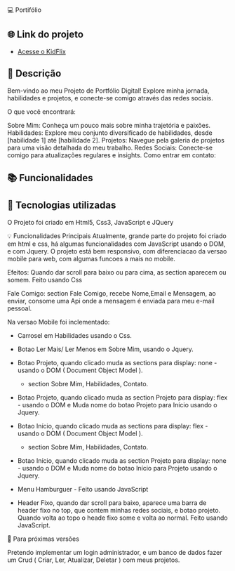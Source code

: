 💻 Portifólio

## 🌐 Link do projeto

- [Acesse o KidFlix](https://rodsoudev.com)

## 📝 Descrição
Bem-vindo ao meu Projeto de Portfólio Digital!
Explore minha jornada, habilidades e projetos, e conecte-se comigo através das redes sociais.

O que você encontrará:

Sobre Mim: Conheça um pouco mais sobre minha trajetória e paixões.
Habilidades: Explore meu conjunto diversificado de habilidades, desde [habilidade 1] até [habilidade 2].
Projetos: Navegue pela galeria de projetos para uma visão detalhada do meu trabalho.
Redes Sociais: Conecte-se comigo para atualizações regulares e insights.
Como entrar em contato:

## 📚 Funcionalidades


## 🔧 Tecnologias utilizadas
 O Projeto foi criado em Html5, Css3, JavaScript e JQuery

💡 Funcionalidades Principais
Atualmente, grande parte do projeto foi criado em html e css, há algumas funcionalidades com JavaScript usando o DOM, e com Jquery.
O projeto está bem responsivo, com diferenciacao da versao mobile para web, com algumas funcoes a mais no mobile.

Efeitos:
  Quando dar scroll para baixo ou para cima, as section aparecem ou somem. Feito usando Css

Fale Comigo:
  section Fale Comigo, recebe Nome,Email e Mensagem, ao enviar, consome uma Api onde a mensagem é enviada para meu e-mail pessoal.

Na versao Mobile foi inclementado:
 - Carrosel em Habilidades usando o Css.
 - Botao Ler Mais/ Ler Menos em Sobre Mim, usando o Jquery.
 - Botao Projeto, quando clicado muda as sections para display: none - usando o DOM ( Document Object Model ).
    - section Sobre Mim, Habilidades, Contato.
- Botao Projeto, quando clicado muda as section Projeto para display: flex - usando o DOM e
  Muda nome do botao Projeto para Início usando o Jquery. 
  
 - Botao Início, quando clicado muda as sections para display: flex - usando o DOM ( Document Object Model ).
    - section Sobre Mim, Habilidades, Contato.
- Botao Início, quando clicado muda as section Projeto para display: none - usando o DOM e
  Muda nome do botao Início para Projeto usando o Jquery.

- Menu Hamburguer - Feito usando JavaScript
- Header Fixo, quando dar scroll para baixo, aparece uma barra de header fixo no top, que contem minhas redes sociais, e botao projeto.
  Quando volta ao topo o heade fixo some e volta ao normal. Feito usando JavaScript.
  
🚀 Para próximas versões

Pretendo implementar um login administrador, e um banco de dados fazer um Crud ( Criar, Ler, Atualizar, Deletar ) com meus projetos.





